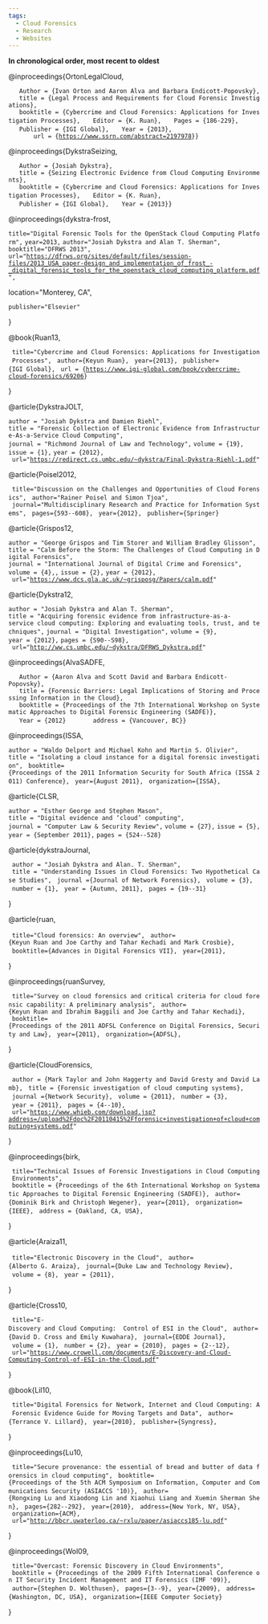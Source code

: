 ```yaml
---
tags:
  - Cloud Forensics
  - Research
  - Websites
---
```

**In chronological order, most recent to oldest**

<bibtex> @inproceedings{OrtonLegalCloud,

`   Author = {Ivan Orton and Aaron Alva and Barbara Endicott-Popovsky},`
`   title = {Legal Process and Requirements for Cloud Forensic Investigations},`
`   booktitle = {Cybercrime and Cloud Forensics: Applications for Investigation Processes},`
`   Editor = {K. Ruan},`
`   Pages = {186-229},`
`   Publisher = {IGI Global},`
`   Year = {2013},`
`       url = {`[`https://www.ssrn.com/abstract=2197978`](https://papers.ssrn.com/sol3/papers.cfm?abstract_id=2197978)`}}`

</bibtex>

<bibtex> @inproceedings{DykstraSeizing,

`   Author = {Josiah Dykstra},`
`   title = {Seizing Electronic Evidence from Cloud Computing Environments},`
`   booktitle = {Cybercrime and Cloud Forensics: Applications for Investigation Processes},`
`   Editor = {K. Ruan},`
`   Publisher = {IGI Global},`
`   Year = {2013}}`

</bibtex>

<bibtex> @inproceedings{dykstra-frost,

`title="Digital Forensic Tools for the OpenStack Cloud Computing Platform",`
`year=2013,`
`author="Josiah Dykstra and Alan T. Sherman",`
`booktitle="DFRWS 2013",`
`url="`[`https://dfrws.org/sites/default/files/session-files/2013_USA_paper-design_and_implementation_of_frost_-_digital_forensic_tools_for_the_openstack_cloud_computing_platform.pdf`](https://dfrws.org/sites/default/files/session-files/2013_USA_paper-design_and_implementation_of_frost_-_digital_forensic_tools_for_the_openstack_cloud_computing_platform.pdf)`",`

location="Monterey, CA",

`publisher="Elsevier"`

} </bibtex>

<bibtex> @book{Ruan13,

` title="Cybercrime and Cloud Forensics: Applications for Investigation Processes",`
` author={Keyun Ruan},`
` year={2013},`
` publisher={IGI Global},`
` url = {`[`https://www.igi-global.com/book/cybercrime-cloud-forensics/69206`](https://www.igi-global.com/book/cybercrime-cloud-forensics/69206)`}`

} </bibtex>

<bibtex> @article{DykstraJOLT,

`author = "Josiah Dykstra and Damien Riehl",`
`title = "Forensic Collection of Electronic Evidence from Infrastructure-As-a-Service Cloud Computing",`
`journal = "Richmond Journal of Law and Technology",`
`volume = {19},`
`issue = {1},`
`year = {2012},`
` url="`[`https://redirect.cs.umbc.edu/~dykstra/Final-Dykstra-Riehl-1.pdf`](https://redirect.cs.umbc.edu/~dykstra/Final-Dykstra-Riehl-1.pdf)`"`

</bibtex>

<bibtex> @article{Poisel2012,

` title="Discussion on the Challenges and Opportunities of Cloud Forensics",`
` author="Rainer Poisel and Simon Tjoa",`
` journal="Multidisciplinary Research and Practice for Information Systems",`
` pages={593--608},`
` year={2012},`
` publisher={Springer}`

</bibtex>

<bibtex> @article{Grispos12,

`author = "George Grispos and Tim Storer and William Bradley Glisson",`
`title = "Calm Before the Storm: The Challenges of Cloud Computing in Digital Forensics",`
`journal = "International Journal of Digital Crime and Forensics",`
`volume = {4},,`
`issue = {2},`
`year = {2012},`
` url="`[`https://www.dcs.gla.ac.uk/~grisposg/Papers/calm.pdf`](https://www.dcs.gla.ac.uk/~grisposg/Papers/calm.pdf)`"`

</bibtex>

<bibtex> @article{Dykstra12,

`author = "Josiah Dykstra and Alan T. Sherman",`
`title = "Acquiring forensic evidence from infrastructure-as-a-service cloud computing: Exploring and evaluating tools, trust, and techniques",`
`journal = "Digital Investigation",`
`volume = {9},`
`year = {2012},`
`pages = {S90--S98},`
` url="`[`http://ww.cs.umbc.edu/~dykstra/DFRWS_Dykstra.pdf`](http://ww.cs.umbc.edu/~dykstra/DFRWS_Dykstra.pdf)`"`

</bibtex>

<bibtex> @inproceedings{AlvaSADFE,

`   Author = {Aaron Alva and Scott David and Barbara Endicott-Popovsky},`
`   title = {Forensic Barriers: Legal Implications of Storing and Processing Information in the Cloud},`
`   booktitle = {Proceedings of the 7th International Workshop on Systematic Approaches to Digital Forensic Engineering (SADFE)},`
`   Year = {2012}`
`       address = {Vancouver, BC}}`

</bibtex>

<bibtex> @inproceedings{ISSA,

`author = "Waldo Delport and Michael Kohn and Martin S. Olivier",`
`title = "Isolating a cloud instance for a digital forensic investigation",`
` booktitle={Proceedings of the 2011 Information Security for South Africa (ISSA 2011) Conference},`
` year={August 2011},`
` organization={ISSA},`

</bibtex>

<bibtex> @article{CLSR,

`author = "Esther George and Stephen Mason",`
`title = "Digital evidence and ‘cloud’ computing",`
`journal = "Computer Law & Security Review",`
`volume = {27},`
`issue = {5},`
`year = {September 2011},`
`pages = {524--528}`

</bibtex>

<bibtex> @article{dykstraJournal,

` author = "Josiah Dykstra and Alan. T. Sherman",`
` title = "Understanding Issues in Cloud Forensics: Two Hypothetical Case Studies",`
` journal ={Journal of Network Forensics},`
` volume = {3},`
` number = {1},`
` year = {Autumn, 2011},`
` pages = {19--31}`

} </bibtex>

<bibtex> @article{ruan,

` title="Cloud forensics: An overview",`
` author={Keyun Ruan and Joe Carthy and Tahar Kechadi and Mark Crosbie},`
` booktitle={Advances in Digital Forensics VII},`
` year={2011},`

}

</bibtex> <bibtex>

@inproceedings{ruanSurvey,

` title="Survey on cloud forensics and critical criteria for cloud forensic capability: A preliminary analysis",`
` author={Keyun Ruan and Ibrahim Baggili and Joe Carthy and Tahar Kechadi},`
` booktitle={Proceedings of the 2011 ADFSL Conference on Digital Forensics, Security and Law},`
` year={2011},`
` organization={ADFSL},`

} </bibtex>

<bibtex> @article{CloudForensics,

` author = {Mark Taylor and John Haggerty and David Gresty and David Lamb},`
` title = {Forensic investigation of cloud computing systems},`
` journal ={Network Security},`
` volume = {2011},`
` number = {3},`
` year = {2011},`
` pages = {4--10},`
` url="`[`https://www.whieb.com/download.jsp?address=/upload%2Fdoc%2F20110415%2Fforensic+investigation+of+cloud+computing+systems.pdf`](https://www.whieb.com/download.jsp?address=/upload%2Fdoc%2F20110415%2Fforensic+investigation+of+cloud+computing+systems.pdf)`"`

}

</bibtex> <bibtex>

@inproceedings{birk,

` title="Technical Issues of Forensic Investigations in Cloud Computing Environments",`
` booktitle = {Proceedings of the 6th International Workshop on Systematic Approaches to Digital Forensic Engineering (SADFE)},`
` author={Dominik Birk and Christoph Wegener},`
` year={2011},`
` organization={IEEE},`
` address = {Oakland, CA, USA},`

}

</bibtex>

<bibtex> @article{Araiza11,

` title="Electronic Discovery in the Cloud",`
` author={Alberto G. Araiza},`
` journal={Duke Law and Technology Review},`
` volume = {8},`
` year = {2011},`

} </bibtex>

<bibtex> @article{Cross10,

` title="E-Discovery and Cloud Computing:  Control of ESI in the Cloud",`
` author={David D. Cross and Emily Kuwahara},`
` journal={EDDE Journal},`
` volume = {1},`
` number = {2},`
` year = {2010},`
` pages = {2--12},`
` url="`[`https://www.crowell.com/documents/E-Discovery-and-Cloud-Computing-Control-of-ESI-in-the-Cloud.pdf`](https://www.crowell.com/documents/E-Discovery-and-Cloud-Computing-Control-of-ESI-in-the-Cloud.pdf)`"`

} </bibtex>

<bibtex> @book{Lil10,

` title="Digital Forensics for Network, Internet and Cloud Computing: A Forensic Evidence Guide for Moving Targets and Data",`
` author={Terrance V. Lillard},`
` year={2010},`
` publisher={Syngress},`

} </bibtex>

<bibtex> @inproceedings{Lu10,

` title="Secure provenance: the essential of bread and butter of data forensics in cloud computing",`
` booktitle={Proceedings of the 5th ACM Symposium on Information, Computer and Communications Security (ASIACCS '10)},`
` author={Rongxing Lu and Xiaodong Lin and Xiaohui Liang and Xuemin Sherman Shen},`
` pages={282--292},`
` year={2010},`
` address={New York, NY, USA},`
` organization={ACM},`
` url="`[`http://bbcr.uwaterloo.ca/~rxlu/paper/asiaccs185-lu.pdf`](http://bbcr.uwaterloo.ca/~rxlu/paper/asiaccs185-lu.pdf)`"`

}

</bibtex>

<bibtex>

@inproceedings{Wol09,

` title="Overcast: Forensic Discovery in Cloud Environments",`
` booktitle = {Proceedings of the 2009 Fifth International Conference on IT Security Incident Management and IT Forensics (IMF '09)},`
` author={Stephen D. Wolthusen},`
` pages={3--9},`
` year={2009},`
` address={Washington, DC, USA},`
` organization={IEEE Computer Society}`

}

</bibtex>

